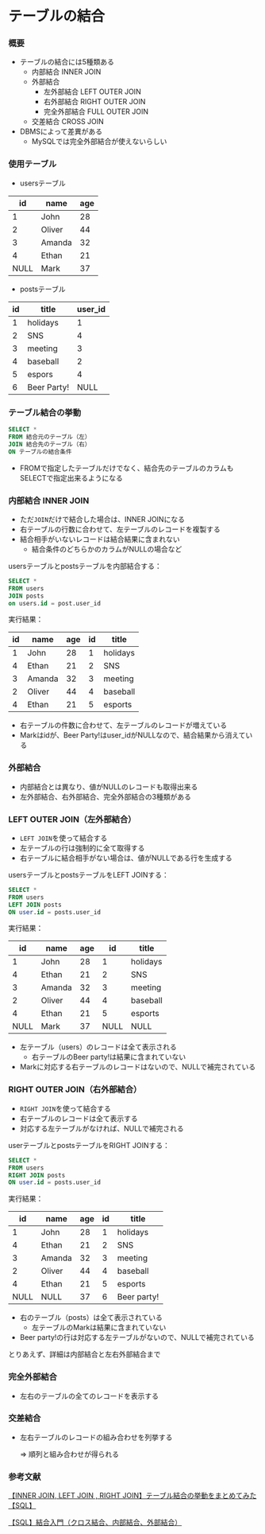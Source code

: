 # テーブルの結合

### 概要

- テーブルの結合には5種類ある
    - 内部結合 INNER JOIN
    - 外部結合
        - 左外部結合 LEFT OUTER JOIN
        - 右外部結合 RIGHT OUTER JOIN
        - 完全外部結合 FULL OUTER JOIN
    - 交差結合 CROSS JOIN
- DBMSによって差異がある
    - MySQLでは完全外部結合が使えないらしい

### 使用テーブル

- usersテーブル

| id | name | age |
| --- | --- | --- |
| 1 | John | 28 |
| 2 | Oliver | 44 |
| 3 | Amanda | 32 |
| 4 | Ethan | 21 |
| NULL | Mark | 37 |
- postsテーブル

| id | title | user_id |
| --- | --- | --- |
| 1 | holidays | 1 |
| 2 | SNS | 4 |
| 3 | meeting | 3 |
| 4 | baseball | 2 |
| 5 | espors | 4 |
| 6 | Beer Party! | NULL |

### テーブル結合の挙動

```sql
SELECT *
FROM 結合元のテーブル（左）
JOIN 結合先のテーブル（右）
ON テーブルの結合条件
```

- FROMで指定したテーブルだけでなく、結合先のテーブルのカラムもSELECTで指定出来るようになる

### 内部結合 INNER JOIN

- ただ`JOIN`だけで結合した場合は、INNER JOINになる
- 右テーブルの行数に合わせて、左テーブルのレコードを複製する
- 結合相手がいないレコードは結合結果に含まれない
    - 結合条件のどちらかのカラムがNULLの場合など

usersテーブルとpostsテーブルを内部結合する：

```sql
SELECT *
FROM users
JOIN posts
on users.id = post.user_id
```

実行結果：

| id | name | age | id | title |
| --- | --- | --- | --- | --- |
| 1 | John | 28 | 1 | holidays |
| 4 | Ethan | 21 | 2 | SNS |
| 3 | Amanda | 32 | 3 | meeting |
| 2 | Oliver | 44 | 4 | baseball |
| 4 | Ethan | 21 | 5 | esports |
- 右テーブルの件数に合わせて、左テーブルのレコードが増えている
- Markはidが、Beer Party!はuser_idがNULLなので、結合結果から消えている

### 外部結合

- 内部結合とは異なり、値がNULLのレコードも取得出来る
- 左外部結合、右外部結合、完全外部結合の3種類がある

### LEFT OUTER JOIN（左外部結合）

- `LEFT JOIN`を使って結合する
- 左テーブルの行は強制的に全て取得する
- 右テーブルに結合相手がない場合は、値がNULLである行を生成する

usersテーブルとpostsテーブルをLEFT JOINする：

```sql
SELECT *
FROM users
LEFT JOIN posts
ON user.id = posts.user_id
```

実行結果：

| id | name | age | id | title |
| --- | --- | --- | --- | --- |
| 1 | John | 28 | 1 | holidays |
| 4 | Ethan | 21 | 2 | SNS |
| 3 | Amanda | 32 | 3 | meeting |
| 2 | Oliver | 44 | 4 | baseball |
| 4 | Ethan | 21 | 5 | esports |
| NULL | Mark | 37 | NULL | NULL |
- 左テーブル（users）のレコードは全て表示される
    - 右テーブルのBeer party!は結果に含まれていない
- Markに対応する右テーブルのレコードはないので、NULLで補完されている

### RIGHT OUTER JOIN（右外部結合）

- `RIGHT JOIN`を使って結合する
- 右テーブルのレコードは全て表示する
- 対応する左テーブルがなければ、NULLで補完される

userテーブルとpostsテーブルをRIGHT JOINする：

```sql
SELECT *
FROM users
RIGHT JOIN posts
ON user.id = posts.user_id
```

実行結果：

| id | name | age | id | title |
| --- | --- | --- | --- | --- |
| 1 | John | 28 | 1 | holidays |
| 4 | Ethan | 21 | 2 | SNS |
| 3 | Amanda | 32 | 3 | meeting |
| 2 | Oliver | 44 | 4 | baseball |
| 4 | Ethan | 21 | 5 | esports |
| NULL | NULL | 37 | 6 | Beer party! |
- 右のテーブル（posts）は全て表示されている
    - 左テーブルのMarkは結果に含まれていない
- Beer party!の行は対応する左テーブルがないので、NULLで補完されている

とりあえず、詳細は内部結合と左右外部結合まで

### 完全外部結合

- 左右のテーブルの全てのレコードを表示する

### 交差結合

- 左右テーブルのレコードの組み合わせを列挙する
    
    ⇒ 順列と組み合わせが得られる
    

### 参考文献

[【INNER JOIN, LEFT JOIN , RIGHT JOIN】テーブル結合の挙動をまとめてみた【SQL】](https://qiita.com/ngron/items/db4947fb0551f21321c0)

[【SQL】結合入門（クロス結合、内部結合、外部結合）](https://qiita.com/aki3061/items/e9e7c37d59991c7aa3c2)
